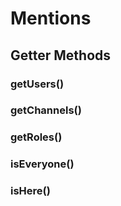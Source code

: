 # Mentions

## Getter Methods
### getUsers()
### getChannels()
### getRoles()
### isEveryone()
### isHere()